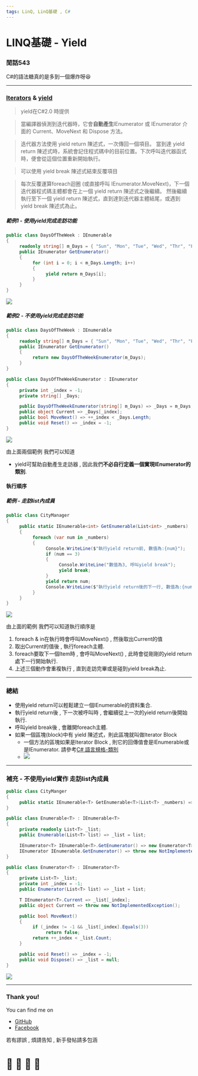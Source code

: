 ```yaml
---
tags: LinQ, LinQ基礎 , C#
---
```


# LINQ基礎 - Yield

### 閒話543
C#的語法糖真的是多到一個爆炸呀:laughing: 

---

### [Iterators](https://docs.microsoft.com/zh-tw/dotnet/csharp/programming-guide/concepts/iterators) & [yield](https://docs.microsoft.com/zh-tw/dotnet/csharp/language-reference/keywords/yield)

> yield在C#2.0 時提供

> 當編譯器偵測到迭代器時，它會**自動產生**IEnumerator 或 IEnumerator<T> 介面的 Current、MoveNext 和 Dispose 方法。

> 迭代器方法使用 yield return 陳述式，一次傳回一個項目。 當到達 yield return 陳述式時，系統會記住程式碼中的目前位置。下次呼叫迭代器函式時，便會從這個位置重新開始執行。

> 可以使用 yield break 陳述式結束反覆項目

> 每次反覆運算foreach迴圈 (或直接呼叫 IEnumerator.MoveNext)，下一個迭代器程式碼主體都會在上一個 yield return 陳述式之後繼續。 然後繼續執行至下一個 yield return 陳述式，直到達到迭代器主體結尾，或遇到 yield break 陳述式為止。


##### 範例1 - 使用yield完成走訪功能

```C#
public class DaysOfTheWeek : IEnumerable
{
     readonly string[] m_Days = { "Sun", "Mon", "Tue", "Wed", "Thr", "Fri", "Sat" };
     public IEnumerator GetEnumerator()
     {
          for (int i = 0; i < m_Days.Length; i++)
          {
               yield return m_Days[i];
          }
     }
}
```

![](https://i.imgur.com/NGActqW.png)


##### 範例2 - 不使用yield完成走訪功能

```C#
public class DaysOfTheWeek : IEnumerable
{
     readonly string[] m_Days = { "Sun", "Mon", "Tue", "Wed", "Thr", "Fri", "Sat" };
     public IEnumerator GetEnumerator()
     {
          return new DaysOfTheWeekEnumerator(m_Days);
     }
}
```

```C#
public class DaysOfTheWeekEnumerator : IEnumerator
{
     private int _index = -1;
     private string[] _Days;

     public DaysOfTheWeekEnumerator(string[] m_Days) => _Days = m_Days;
     public object Current => _Days[_index];
     public bool MoveNext() => ++_index < _Days.Length;
     public void Reset() => _index = -1;
}
```

![](https://i.imgur.com/5LnI64S.png)


由上面兩個範例 我們可以知道
- yield可幫助自動產生走訪器 , 因此我們**不必自行定義一個實現IEnumerator的類別**.

#### 執行順序

##### 範例 - 走訪list內成員

```C#
public class CityManager
{
     public static IEnumerable<int> GetEnumerable(List<int> _numbers)
     {
          foreach (var num in _numbers)
          {
               Console.WriteLine($"執行yield return前, 數值為:{num}");
               if (num == 3)
               {
                    Console.WriteLine("數值為3, 呼叫yield break");
                    yield break;
               }
               yield return num;
               Console.WriteLine($"執行yield return後的下一行, 數值為:{num}");
          }
     }
}
```

![](https://i.imgur.com/Js81Jn4.png)




由上面的範例 我們可以知道執行順序是
1. foreach & in在執行時會呼叫MoveNext() , 然後取出Current的值
1. 取出Current的值後 , 執行foreach主體.
1. foreach要取下一個Item時 , 會呼叫MoveNext() , 此時會從剛剛的yield return處下一行開始執行.
1. 上述三個動作會重複執行 , 直到走訪完畢或是碰到yield break為止.

---


### 總結

- 使用yield return可以輕鬆建立一個IEnumerable<T>的資料集合.
- 執行yield return後 , 下一次被呼叫時 , 會繼續從上一次的yield return後開始執行.
- 呼叫yield break後 , 會離開foreach主體.
- 如果一個區塊(block)中有 yield 陳述式，則此區塊就叫做Iterator Block
    - 一個方法的區塊如果是Iterator Block , 則它的回傳值會是IEnumerable或是IEnumerator. 請參考[C# 語言規格-類別](https://docs.microsoft.com/zh-tw/dotnet/csharp/language-reference/language-specification/classes#iterators)
    - ![](https://i.imgur.com/fHr22mu.png)

    
    

---

### 補充 - 不使用yield實作 走訪list內成員
```C#
public class CityManger
{
     public static IEnumerable<T> GetEnumerable<T>(List<T> _numbers) => new Enumerable<T>(_numbers);
}

public class Enumerable<T> : IEnumerable<T>
{
     private readonly List<T> _list;
     public Enumerable(List<T> list) => _list = list;

     IEnumerator<T> IEnumerable<T>.GetEnumerator() => new Enumerator<T>(_list);
     IEnumerator IEnumerable.GetEnumerator() => throw new NotImplementedException();
}

public class Enumerator<T> : IEnumerator<T>
{
     private List<T> _list;
     private int _index = -1;
     public Enumerator(List<T> list) => _list = list;

     T IEnumerator<T>.Current => _list[_index];
     public object Current => throw new NotImplementedException();

     public bool MoveNext()
     {
          if (_index != -1 && _list[_index].Equals(3))
               return false;
          return ++_index < _list.Count;
     }

     public void Reset() => _index = -1;
     public void Dispose() => _list = null;
}
```

![](https://i.imgur.com/F5BCyIJ.png)


---






### Thank you! 

You can find me on

- [GitHub](https://github.com/s0920832252)
- [Facebook](https://www.facebook.com/fourtune.chen)

若有謬誤 , 煩請告知 , 新手發帖請多包涵

# :100: :muscle: :tada: :sheep: 
